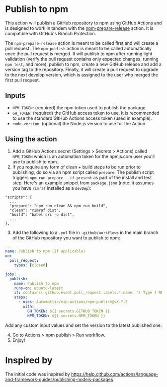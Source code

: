 # Publish to npm

This action will publish a GitHub repository to npm using GitHub Actions and is designed to work in tandem with the [npm-prepare-release](../npm-prepare-release/README.md) action. It is compatible with GitHub's Branch Protection.

The `npm-prepare-release` action is meant to be called first and will create a pull request. The `npm-publish` action is meant to be called automatically once the pull request is merged. It will publish to npm after running light validation (verify the pull request contains only expected changes, running `npm test`, and more), publish to npm, create a new GitHub release and add a version tag to the repository. Finally, it will create a pull request to upgrade to the next develop version, which is assigned to the user who merged the first pull request.

## Inputs

* `NPM_TOKEN`: (required) the npm token used to publish the package.
* `GH_TOKEN`: (required) the GitHub access token to use. It is recommended to use the standard GitHub Actions access token (used in example).
* `node-version`: (optional) the Node.js version to use for the Action.

## Using the action

1. Add a GitHub Actions secret (Settings > Secrets > Actions) called `NPM_TOKEN` which is an automation token for the npmjs.com user you'll use to publish to npm.
2. If you require any form of clean + build steps to be run prior to publishing, do so via an npm script called `prepare`. The publish script triggers `npm run prepare --if-present` as part of the install and test step. Here's an example snippet from `package.json` (note: it assumes you have `rimraf` installed as a `devDep`):

```
"scripts": {
  ...
  "prepare": "npm run clean && npm run build",
  "clean": "rimraf dist",
  "build": "babel src -o dist",
  ...
},
```

3. Add the following to a `.yml` file in `.github/workflows` in the main branch of the GitHub repository you want to publish to npm:

```yaml
---
name: Publish to npm (if applicable)
on:
  pull_request:
    types: [closed]

jobs:
  publish:
    name: Publish to npm
    runs-on: ubuntu-latest
    if: contains( github.event.pull_request.labels.*.name, '[ Type ] NPM version update' ) && startsWith( github.head_ref, 'release/') && github.event.pull_request.merged == true
    steps:
      - uses: Automattic/vip-actions/npm-publish@vX.Y.Z
        with:
          GH_TOKEN: ${{ secrets.GITHUB_TOKEN }}
          NPM_TOKEN: ${{ secrets.NPM_TOKEN }}
```

Add any custom input values and set the version to the latest published one.

4. Go to Actions > npm publish > Run workflow.
5. Enjoy!

# Inspired by

The initial code was inspired by https://help.github.com/actions/language-and-framework-guides/publishing-nodejs-packages
